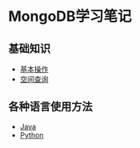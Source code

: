 # MongoDB学习笔记
## 基础知识
- [基本操作](/MongoDB/Use/Use.md)
- [空间查询](/MongoDB/Use/GeoSearch.md)
## 各种语言使用方法
- [Java](/MongoDB/Language/Java.md)
- [Python](/MongoDB/Language/Python.md)